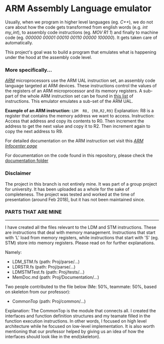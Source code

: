 # ARM Assembly Language emulator
Usually, when we program in higher level languages (eg. *C++*), we do not care about how the code gets transformed from english words (e.g. *int my_int*), to assembly code instructions (eg. *MOV R1 1*) and finally to machine code (eg. *000000 00001 00010 00110 00000 100000*). It gets taken care of automatically.

This project's goal was to build a program that emulates what is happening under the hood at the assembly code level. 

### More specifically...

[*ARM*](https://www.arm.com/products/silicon-ip-cpu?utm_source=google&utm_medium=cpc&utm_campaign=2019_enterprise-marketing_mk30_na_brand-solutions_bol_awa&utm_term=arm%20technology&gclid=Cj0KCQiA6t6ABhDMARIsAONIYywHOBIjWjvlhM2sMU7O_jBkCilNUscSFEx69NlLGgMOF4LDl5MNXSMaAkPgEALw_wcB) microprocessors use the ARM UAL instruction set, an assembly code language targeted at ARM devices. These instructions control the values of the registers of an ARM microprocessor and its memory registers. A sub-part of the whole ARM instruction set can be found in [this list](https://salmanarif.bitbucket.io/visual/supported_instructions.html) of instructions.
This emulator emulates a sub-set of the ARM UAL.

**Example of an ARM instruction:**
`LDM  R8, {R0,R2,R9}`
Explanation: R8 is a register that contains the memory address we want to access. Instruction: Access that address and copy its contents to R0. Then increment the address to get the next value and copy it to R2. Then increment again to copy the next address to R9. 

For detailed documentation on the ARM instruction set visit this [*ARM Infocenter page*](https://developer.arm.com/documentation/dui0552/a/the-cortex-m3-instruction-set/memory-access-instructions/ldm-and-stm)

For documentation on the code found in this repository, please check the [documentation folder](https://github.com/mchatzis/VisUAL/tree/master/Proj/Documentation)

### Disclaimer

The project in this branch is not entirely mine. It was part of a group project for university.
It has been uploaded as a whole for the sake of completeness. The project was tested and worked at the time of presentation (around Feb 2018), but it has not been maintained since.

### PARTS THAT ARE MINE
___________________

I have created all the files relevant to the LDM and STM instructions. These are instructions that deal with memory management. Instructions that start with 'L' load from memory registers, while instructions that start with 'S' (eg. STM) store into memory registers. Please read on for further explanations.

Namely:
- LDM_STM.fs (path: Proj/parse/...)
- LDRSTR.fs (path: Proj/parse/...)
- LDMSTMTest.fs (path: Proj/tests/...)
- MemDoc.md (path: Proj/Documentation/...)

Two people contributed to the file below (Me: 50%, teammate: 50%, based on skeleton from our professor):
- CommonTop (path: Proj/common/...)

Explanation: The CommonTop is the module that connects all. I created the interfaces and function definition structures and my teamate filled in the function execution instructions. In other words, I focused on high level architecture while he focused on low-level implementation. It is also worth mentioning that our professor helped by giving us an idea of how the interfaces should look like in the end(skeleton).








